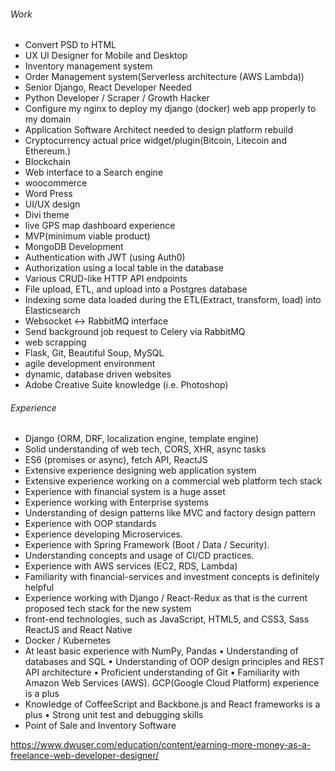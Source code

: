 ###### Work

- Convert PSD to HTML
- UX UI Designer for Mobile and Desktop
- Inventory management system
- Order Management system(Serverless architecture (AWS Lambda))
- Senior Django, React Developer Needed
- Python Developer / Scraper / Growth Hacker
- Configure my nginx to deploy my django (docker) web app properly to my domain
- Application Software Architect needed to design platform rebuild
- Cryptocurrency actual price widget/plugin(Bitcoin, Litecoin and Ethereum.)
- Blockchain
- Web interface to a Search engine
- woocommerce
- Word Press
- UI/UX design
- Divi theme
- live GPS map dashboard experience
- MVP(minimum viable product)
- MongoDB Development
- Authentication with JWT (using Auth0)
- Authorization using a local table in the database
- Various CRUD-like HTTP API endpoints
- File upload, ETL, and upload into a Postgres database
- Indexing some data loaded during the ETL(Extract, transform, load) into Elasticsearch
- Websocket <-> RabbitMQ interface
- Send background job request to Celery via RabbitMQ
- web scrapping
- Flask, Git, Beautiful Soup, MySQL
- agile development environment
- dynamic, database driven websites
- Adobe Creative Suite knowledge (i.e. Photoshop)

###### Experience

- Django (ORM, DRF, localization engine, template engine)
- Solid understanding of web tech, CORS, XHR, async tasks
- ES6 (promises or async), fetch API, ReactJS
- Extensive experience designing web application system
- Extensive experience working on a commercial web platform tech stack
- Experience with financial system is a huge asset
- Experience working with Enterprise systems
- Understanding of design patterns like MVC and factory design pattern
- Experience with OOP standards
- Experience developing Microservices.
- Experience with Spring Framework (Boot / Data / Security).
- Understanding concepts and usage of CI/CD practices.
- Experience with AWS services (EC2, RDS, Lambda)
- Familiarity with financial-services and investment concepts is definitely helpful
- Experience working with Django / React-Redux as that is the current proposed tech stack for the new system
- front-end technologies, such as JavaScript, HTML5, and CSS3, Sass ReactJS and React Native
- Docker / Kubernetes
- At least basic experience with NumPy, Pandas
  • Understanding of databases and SQL
  • Understanding of OOP design principles and REST API architecture
  • Proficient understanding of Git
  • Familiarity with Amazon Web Services (AWS). GCP(Google Cloud Platform) experience is a plus
- Knowledge of CoffeeScript and Backbone.js and React frameworks is a plus
  • Strong unit test and debugging skills
- Point of Sale and Inventory Software

https://www.dwuser.com/education/content/earning-more-money-as-a-freelance-web-developer-designer/
